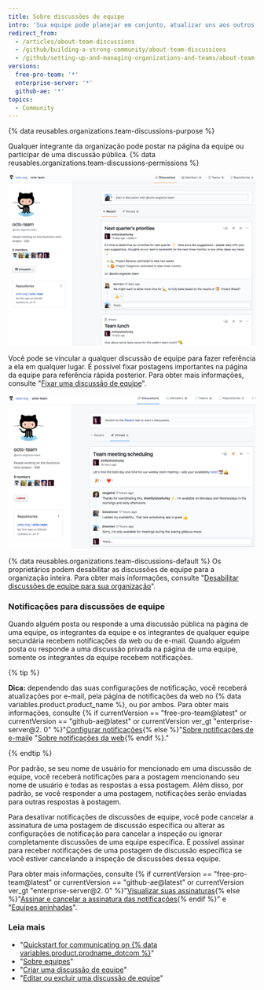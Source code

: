 ```yaml
---
title: Sobre discussões de equipe
intro: 'Sua equipe pode planejar em conjunto, atualizar uns aos outros ou falar sobre qualquer tópico que desejar em postagens de discussão na página de equipe em uma organização.'
redirect_from:
  - /articles/about-team-discussions
  - /github/building-a-strong-community/about-team-discussions
  - /github/setting-up-and-managing-organizations-and-teams/about-team-discussions
versions:
  free-pro-team: '*'
  enterprise-server: '*'
  github-ae: '*'
topics:
  - Community
---
```


{% data reusables.organizations.team-discussions-purpose %}

Qualquer integrante da organização pode postar na página da equipe ou participar de uma discussão pública. {% data reusables.organizations.team-discussions-permissions %}

![Guia Discussions (Discussões) da página de equipe com discussões públicas e privadas](/assets/images/help/organizations/team-page-discussions-tab.png)

Você pode se vincular a qualquer discussão de equipe para fazer referência a ela em qualquer lugar. É possível fixar postagens importantes na página da equipe para referência rápida posterior. Para obter mais informações, consulte "[Fixar uma discussão de equipe](/organizations/collaborating-with-your-team/pinning-a-team-discussion)".

![Guia de discussões fixada da página de equipe com discussão fixada](/assets/images/help/organizations/team-discussions-pinned.png)

{% data reusables.organizations.team-discussions-default %} Os proprietários podem desabilitar as discussões de equipe para a organização inteira. Para obter mais informações, consulte "[Desabilitar discussões de equipe para sua organização](/articles/disabling-team-discussions-for-your-organization)".

### Notificações para discussões de equipe

Quando alguém posta ou responde a uma discussão pública na página de uma equipe, os integrantes da equipe e os integrantes de qualquer equipe secundária recebem notificações da web ou de e-mail. Quando alguém posta ou responde a uma discussão privada na página de uma equipe, somente os integrantes da equipe recebem notificações.

{% tip %}

**Dica:** dependendo das suas configurações de notificação, você receberá atualizações por e-mail, pela página de notificações da web no {% data variables.product.product_name %}, ou por ambos. Para obter mais informações, consulte {% if currentVersion == "free-pro-team@latest" or currentVersion == "github-ae@latest" or currentVersion ver_gt "enterprise-server@2. 0" %}"[Configurar notificações](/github/managing-subscriptions-and-notifications-on-github/configuring-notifications){% else %}"[Sobre notificações de e-mail](/github/receiving-notifications-about-activity-on-github/about-email-notifications)e "[Sobre notificações da web](/github/receiving-notifications-about-activity-on-github/about-web-notifications){% endif %}."

{% endtip %}

Por padrão, se seu nome de usuário for mencionado em uma discussão de equipe, você receberá notificações para a postagem mencionando seu nome de usuário e todas as respostas a essa postagem. Além disso, por padrão, se você responder a uma postagem, notificações serão enviadas para outras respostas à postagem.

Para desativar notificações de discussões de equipe, você pode cancelar a assinatura de uma postagem de discussão específica ou alterar as configurações de notificação para cancelar a inspeção ou ignorar completamente discussões de uma equipe específica. É possível assinar para receber notificações de uma postagem de discussão específica se você estiver cancelando a inspeção de discussões dessa equipe.

Para obter mais informações, consulte {% if currentVersion == "free-pro-team@latest" or currentVersion == "github-ae@latest" or currentVersion ver_gt "enterprise-server@2. 0" %}"[Visualizar suas assinaturas](/github/managing-subscriptions-and-notifications-on-github/viewing-your-subscriptions){% else %}"[Assinar e cancelar a assinatura das notificações](/github/receiving-notifications-about-activity-on-github/subscribing-to-and-unsubscribing-from-notifications){% endif %}" e "[Equipes aninhadas](/articles/about-teams/#nested-teams)".

### Leia mais

- "[Quickstart for communicating on {% data variables.product.prodname_dotcom %}](/github/collaborating-with-issues-and-pull-requests/quickstart-for-communicating-on-github)"
- "[Sobre equipes](/articles/about-teams)"
- "[Criar uma discussão de equipe](/organizations/collaborating-with-your-team/creating-a-team-discussion)"
- "[Editar ou excluir uma discussão de equipe](/organizations/collaborating-with-your-team/editing-or-deleting-a-team-discussion)"
